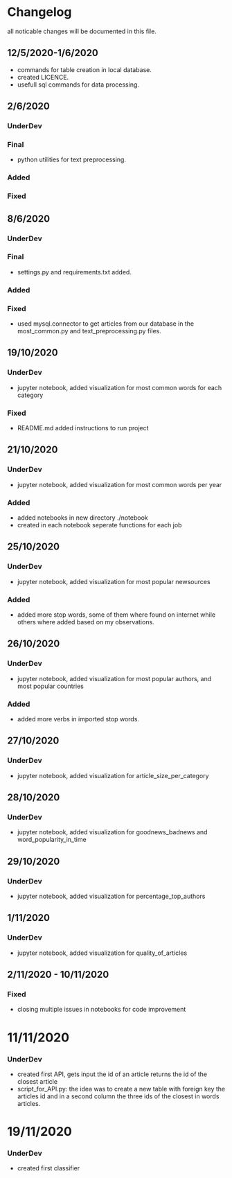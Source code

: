 # Changelog

all noticable changes will be documented in this file.

## 12/5/2020-1/6/2020
  - commands for table creation in local database.
  - created LICENCE.
  - usefull sql commands for data processing.
  
## 2/6/2020

### UnderDev

### Final
  - python utilities for text preprocessing. 
  
### Added

### Fixed

## 8/6/2020

### UnderDev

### Final
  - settings.py and requirements.txt added.
  
### Added

### Fixed
- used mysql.connector to get articles from our database in the most_common.py and text_preprocessing.py files.

## 19/10/2020

### UnderDev
- jupyter notebook, added visualization for most common words for each category

### Fixed
- README.md added instructions to run project

## 21/10/2020

### UnderDev
- jupyter notebook, added visualization for most common words per year

### Added
- added notebooks in new directory ./notebook
- created in each notebook seperate functions for each job

## 25/10/2020

### UnderDev
- jupyter notebook, added visualization for most popular newsources

### Added
- added more stop words, some of them where found on internet while others where added based on my observations.

## 26/10/2020

### UnderDev
- jupyter notebook, added visualization for most popular authors, and most popular countries

### Added
- added more verbs in imported stop words.

## 27/10/2020

### UnderDev
- jupyter notebook, added visualization for article_size_per_category

## 28/10/2020

### UnderDev
- jupyter notebook, added visualization for goodnews_badnews and word_popularity_in_time

## 29/10/2020

### UnderDev
- jupyter notebook, added visualization for percentage_top_authors

## 1/11/2020

### UnderDev
- jupyter notebook, added visualization for quality_of_articles

## 2/11/2020 - 10/11/2020

### Fixed
- closing multiple issues in notebooks for code improvement

# 11/11/2020

### UnderDev
- created first API, gets input the id of an article returns the id of the closest article 
- script_for_API.py: the idea was to create a new table with foreign key the articles id and in a second column the three ids of the closest in words articles.

# 19/11/2020

### UnderDev
- created first classifier
